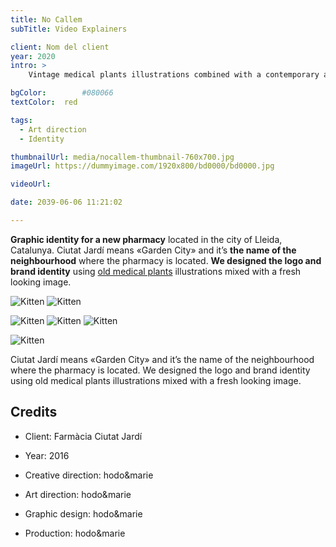```yaml
---
title: No Callem
subTitle: Video Explainers

client: Nom del client
year: 2020
intro: > 
	Vintage medical plants illustrations combined with a contemporary aesthetics for the identity of a new pharmacy with a special focus on natural products.

bgColor: 		#080066 
textColor: 	red

tags:
  - Art direction
  - Identity

thumbnailUrl: media/nocallem-thumbnail-760x700.jpg
imageUrl: https://dummyimage.com/1920x800/bd0000/bd0000.jpg

videoUrl: 

date: 2039-06-06 11:21:02

---
```


**Graphic identity for a new pharmacy** located in the city of Lleida, Catalunya.
Ciutat Jardí means «Garden City» and it’s **the name of the neighbourhood** where the pharmacy is located.
**We designed the logo and brand identity** using [old medical plants](#) illustrations mixed with a fresh looking image.

<div class="gallery">

![Kitten](https://dummyimage.com/800x500/bd0000/bd0000.jpg "x2")
![Kitten](https://dummyimage.com/800x500/bd0000/bd0000.jpg "x2")
</div>


<div class="gallery">

![Kitten](https://dummyimage.com/600/bd0000/bd0000.jpg "x3")
![Kitten](https://dummyimage.com/600/bd0000/bd0000.jpg "x3")
![Kitten](https://dummyimage.com/600/bd0000/bd0000.jpg "x3")
</div>

<div class="gallery">

![Kitten](https://dummyimage.com/1200x400/bd0000/bd0000.jpg "x1")
</div>


Ciutat Jardí means «Garden City» and it’s the name of the neighbourhood where the pharmacy is located.
We designed the logo and brand identity using old medical plants illustrations mixed with a fresh looking image.


## Credits

* Client: Farmàcia Ciutat Jardí
* Year: 2016


* Creative direction: hodo&marie
* Art direction: hodo&marie
* Graphic design: hodo&marie
* Production: hodo&marie